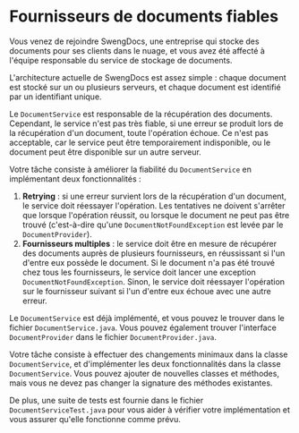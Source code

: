 # Fournisseurs de documents fiables

Vous venez de rejoindre SwengDocs, une entreprise qui stocke des documents
pour ses clients dans le nuage, et vous avez été affecté à l'équipe
responsable du service de stockage de documents.

L'architecture actuelle de SwengDocs est assez simple : chaque document est stocké
sur un ou plusieurs serveurs, et chaque document est identifié par un identifiant unique.

Le `DocumentService` est responsable de la récupération des documents. Cependant, le service n'est pas très fiable,
si une erreur se produit lors de la récupération d'un document, toute l'opération échoue.
Ce n'est pas acceptable, car le service peut être temporairement indisponible, ou le document peut être disponible sur un autre serveur.

Votre tâche consiste à améliorer la fiabilité du `DocumentService` en implémentant deux fonctionnalités :

1. **Retrying** : si une erreur survient lors de la récupération d'un document, le
   service doit réessayer l'opération. Les tentatives ne doivent s'arrêter que lorsque l'opération
   réussit, ou lorsque le document ne peut pas être trouvé
   (c'est-à-dire qu'une `DocumentNotFoundException` est levée par le `DocumentProvider`).
2. **Fournisseurs multiples** : le service doit être en mesure de récupérer des
   documents auprès de plusieurs fournisseurs, en réussissant si l'un d'entre eux possède le document. Si
   le document n'a pas été trouvé chez tous les fournisseurs, le service doit lancer
   une exception `DocumentNotFoundException`. Sinon, le service doit réessayer l'opération
   sur le fournisseur suivant si l'un d'entre eux échoue avec une autre erreur.

Le `DocumentService` est déjà implémenté, et vous pouvez le trouver dans le fichier
`DocumentService.java`. Vous pouvez également trouver l'interface `DocumentProvider` dans le fichier `DocumentProvider.java`.

Votre tâche consiste à effectuer des changements minimaux dans la classe `DocumentService`, et
d'implémenter les deux fonctionnalités dans la classe `DocumentService`. Vous pouvez ajouter de nouvelles
classes et méthodes, mais vous ne devez pas changer la signature des méthodes existantes.

De plus, une suite de tests est fournie dans le fichier `DocumentServiceTest.java`
pour vous aider à vérifier votre implémentation et vous assurer qu'elle fonctionne comme prévu.
